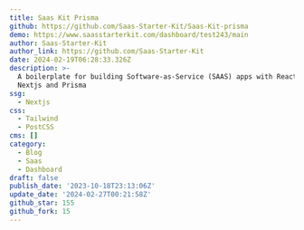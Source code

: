 ```yaml
---
title: Saas Kit Prisma
github: https://github.com/Saas-Starter-Kit/Saas-Kit-prisma
demo: https://www.saasstarterkit.com/dashboard/test243/main
author: Saas-Starter-Kit
author_link: https://github.com/Saas-Starter-Kit
date: 2024-02-19T06:28:33.326Z
description: >-
  A boilerplate for building Software-as-Service (SAAS) apps with Reactjs,
  Nextjs and Prisma
ssg:
  - Nextjs
css:
  - Tailwind
  - PostCSS
cms: []
category:
  - Blog
  - Saas
  - Dashboard
draft: false
publish_date: '2023-10-18T23:13:06Z'
update_date: '2024-02-27T00:21:58Z'
github_star: 155
github_fork: 15
---
```

